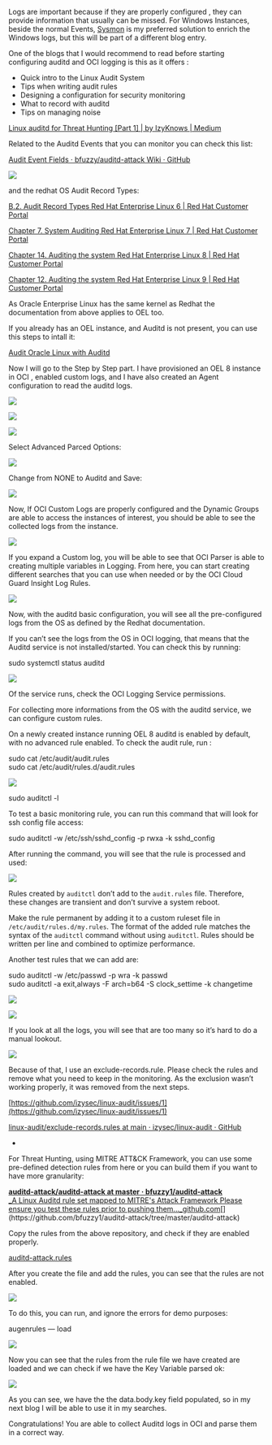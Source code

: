 Logs are important because if they are properly configured , they can provide information that usually can be missed. For Windows Instances, beside the normal Events, [Sysmon](https://docs.microsoft.com/en-us/sysinternals/downloads/sysmon) is my preferred solution to enrich the Windows logs, but this will be part of a different blog entry.

One of the blogs that I would recommend to read before starting configuring auditd and OCI logging is this as it offers :

- Quick intro to the Linux Audit System
- Tips when writing audit rules
- Designing a configuration for security monitoring
- What to record with auditd
- Tips on managing noise

[Linux auditd for Threat Hunting [Part 1] | by IzyKnows | Medium](https://izyknows.medium.com/linux-auditd-for-threat-detection-d06c8b941505)

Related to the Auditd Events that you can monitor you can check this list:

[Audit Event Fields · bfuzzy/auditd-attack Wiki · GitHub](https://github.com/bfuzzy/auditd-attack/wiki/Audit-Event-Fields)

![](https://cdn-images-1.medium.com/max/1200/1*ZQE9-H8Y--YfHKC7mLMGyA.png)

and the redhat OS Audit Record Types:

[B.2. Audit Record Types Red Hat Enterprise Linux 6 | Red Hat Customer Portal](https://access.redhat.com/documentation/en-us/red_hat_enterprise_linux/6/html/security_guide/sec-audit_record_types)

[Chapter 7. System Auditing Red Hat Enterprise Linux 7 | Red Hat Customer Portal](https://access.redhat.com/documentation/en-us/red_hat_enterprise_linux/7/html/security_guide/chap-system_auditing)

[Chapter 14. Auditing the system Red Hat Enterprise Linux 8 | Red Hat Customer Portal](https://access.redhat.com/documentation/en-us/red_hat_enterprise_linux/8/html/security_hardening/auditing-the-system_security-hardening)

[Chapter 12. Auditing the system Red Hat Enterprise Linux 9 | Red Hat Customer Portal](https://access.redhat.com/documentation/en-us/red_hat_enterprise_linux/9/html/security_hardening/auditing-the-system_security-hardening)

As Oracle Enterprise Linux has the same kernel as Redhat the documentation from above applies to OEL too.

If you already has an OEL instance, and Auditd is not present, you can use this steps to intall it:

[Audit Oracle Linux with Auditd](https://docs.oracle.com/en/learn/ol-auditd/index.html)

Now I will go to the Step by Step part. I have provisioned an OEL 8 instance in OCI , enabled custom logs, and I have also created an Agent configuration to read the auditd logs.

![](https://cdn-images-1.medium.com/max/1200/1*7vk8XZsmIwPahIHEweFWTA.png)

![](https://cdn-images-1.medium.com/max/1200/1*FuxCV-akZdHGp4zxyht2hw.png)

![](https://cdn-images-1.medium.com/max/1200/1*JMk4gYfK88SiuJm148w_ng.png)

Select Advanced Parced Options:

![](https://cdn-images-1.medium.com/max/1200/1*ZdjteSqaR2-KLvdBEdh7CQ.png)

Change from NONE to Auditd and Save:

![](https://cdn-images-1.medium.com/max/1200/1*QCfVvQepxTn92BTVKkIeTQ.png)

Now, If OCI Custom Logs are properly configured and the Dynamic Groups are able to access the instances of interest, you should be able to see the collected logs from the instance.

![](https://cdn-images-1.medium.com/max/1200/1*V6qDsBUhbWe0TjhB20DVqA.png)

If you expand a Custom log, you will be able to see that OCI Parser is able to creating multiple variables in Logging. From here, you can start creating different searches that you can use when needed or by the OCI Cloud Guard Insight Log Rules.

![](https://cdn-images-1.medium.com/max/1200/1*AB-KwrrdOoByMZcsayPCLQ.png)

Now, with the auditd basic configuration, you will see all the pre-configured logs from the OS as defined by the Redhat documentation.

If you can’t see the logs from the OS in OCI logging, that means that the Auditd service is not installed/started. You can check this by running:

sudo systemctl status auditd

![](https://cdn-images-1.medium.com/max/1200/1*6ifnBeabzWijlTBWKGzYtQ.png)

Of the service runs, check the OCI Logging Service permissions.

For collecting more informations from the OS with the auditd service, we can configure custom rules.

On a newly created instance running OEL 8 auditd is enabled by default, with no advanced rule enabled. To check the audit rule, run :

sudo cat /etc/audit/audit.rules  
sudo cat /etc/audit/rules.d/audit.rules

![](https://cdn-images-1.medium.com/max/1200/1*SxTnd4P3L7N9slMfq81RDw.png)

sudo auditctl -l

To test a basic monitoring rule, you can run this command that will look for ssh config file access:

sudo auditctl -w /etc/ssh/sshd_config -p rwxa -k sshd_config

After running the command, you will see that the rule is processed and used:

![](https://cdn-images-1.medium.com/max/1200/1*y1TIIr3V1HB0kKKumUMMQg.png)

Rules created by `auditctl` don’t add to the `audit.rules` file. Therefore, these changes are transient and don’t survive a system reboot.

Make the rule permanent by adding it to a custom ruleset file in `/etc/audit/rules.d/my.rules`. The format of the added rule matches the syntax of the `auditctl` command without using `auditctl`. Rules should be written per line and combined to optimize performance.

Another test rules that we can add are:

sudo auditctl -w /etc/passwd -p wra -k passwd  
sudo auditctl -a exit,always -F arch=b64 -S clock_settime -k changetime

![](https://cdn-images-1.medium.com/max/1200/1*sUNeG8P4I4gCOwaWuaTl1A.png)

![](https://cdn-images-1.medium.com/max/1200/1*PdA5MIXbRXCWyN4l8uCCfg.png)

If you look at all the logs, you will see that are too many so it’s hard to do a manual lookout.

![](https://cdn-images-1.medium.com/max/1200/1*Itmc6GL0T1ticNWbxLBYFg.png)

Because of that, I use an exclude-records.rule. Please check the rules and remove what you need to keep in the monitoring. As the exclusion wasn’t working properly, it was removed from the next steps.

[https://github.com/izysec/linux-audit/issues/1](https://github.com/izysec/linux-audit/issues/1)

[linux-audit/exclude-records.rules at main · izysec/linux-audit · GitHub](https://github.com/izysec/linux-audit/blob/main/exclude-records.rules)

-

For Threat Hunting, using MITRE ATT&CK Framework, you can use some pre-defined detection rules from here or you can build them if you want to have more granularity:

[**auditd-attack/auditd-attack at master · bfuzzy1/auditd-attack**  
_A Linux Auditd rule set mapped to MITRE's Attack Framework Please ensure you test these rules prior to pushing them…_github.com](https://github.com/bfuzzy1/auditd-attack/tree/master/auditd-attack "https://github.com/bfuzzy1/auditd-attack/tree/master/auditd-attack")[](https://github.com/bfuzzy1/auditd-attack/tree/master/auditd-attack)

Copy the rules from the above repository, and check if they are enabled properly.

[auditd-attack.rules](https://github.com/bfuzzy/auditd-attack/blob/master/auditd-attack.rules "auditd-attack.rules")

After you create the file and add the rules, you can see that the rules are not enabled.

![](https://cdn-images-1.medium.com/max/1200/1*uqPDFSL3-K_iBTGGviZyUQ.png)

To do this, you can run, and ignore the errors for demo purposes:

augenrules — load

![](https://cdn-images-1.medium.com/max/1200/1*N3AebQlbilpep1lIrpgEcQ.png)

Now you can see that the rules from the rule file we have created are loaded and we can check if we have the Key Variable parsed ok:

![](https://cdn-images-1.medium.com/max/1200/1*JwzJArLNNEsPhThMsW-W3g.png)

As you can see, we have the the data.body.key field populated, so in my next blog I will be able to use it in my searches.

Congratulations! You are able to collect Auditd logs in OCI and parse them in a correct way.
